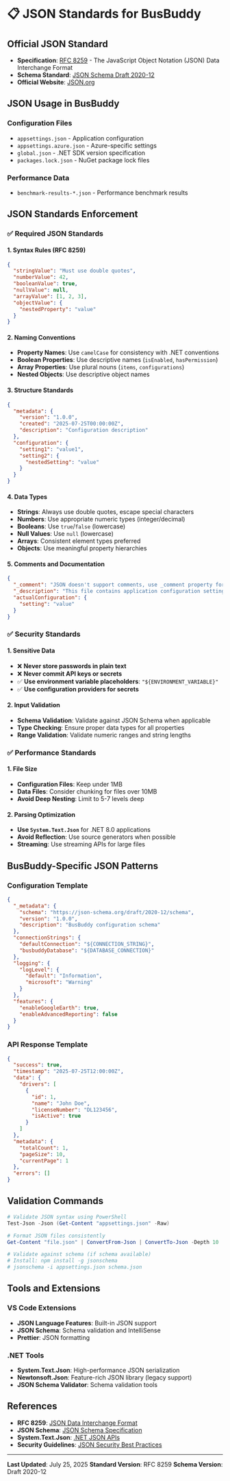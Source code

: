 # 📋 JSON Standards for BusBuddy

## **Official JSON Standard**

- **Specification**: [RFC 8259](https://tools.ietf.org/html/rfc8259) - The JavaScript Object Notation (JSON) Data Interchange Format
- **Schema Standard**: [JSON Schema Draft 2020-12](https://json-schema.org/draft/2020-12/schema)
- **Official Website**: [JSON.org](https://www.json.org/)

## **JSON Usage in BusBuddy**

### **Configuration Files**

- `appsettings.json` - Application configuration
- `appsettings.azure.json` - Azure-specific settings
- `global.json` - .NET SDK version specification
- `packages.lock.json` - NuGet package lock files

### **Performance Data**

- `benchmark-results-*.json` - Performance benchmark results

## **JSON Standards Enforcement**

### ✅ **Required JSON Standards**

#### **1. Syntax Rules (RFC 8259)**

```json
{
  "stringValue": "Must use double quotes",
  "numberValue": 42,
  "booleanValue": true,
  "nullValue": null,
  "arrayValue": [1, 2, 3],
  "objectValue": {
    "nestedProperty": "value"
  }
}
```

#### **2. Naming Conventions**

- **Property Names**: Use `camelCase` for consistency with .NET conventions
- **Boolean Properties**: Use descriptive names (`isEnabled`, `hasPermission`)
- **Array Properties**: Use plural nouns (`items`, `configurations`)
- **Nested Objects**: Use descriptive object names

#### **3. Structure Standards**

```json
{
  "metadata": {
    "version": "1.0.0",
    "created": "2025-07-25T00:00:00Z",
    "description": "Configuration description"
  },
  "configuration": {
    "setting1": "value1",
    "setting2": {
      "nestedSetting": "value"
    }
  }
}
```

#### **4. Data Types**

- **Strings**: Always use double quotes, escape special characters
- **Numbers**: Use appropriate numeric types (integer/decimal)
- **Booleans**: Use `true`/`false` (lowercase)
- **Null Values**: Use `null` (lowercase)
- **Arrays**: Consistent element types preferred
- **Objects**: Use meaningful property hierarchies

#### **5. Comments and Documentation**

```json
{
  "_comment": "JSON doesn't support comments, use _comment property for documentation",
  "_description": "This file contains application configuration settings",
  "actualConfiguration": {
    "setting": "value"
  }
}
```

### ✅ **Security Standards**

#### **1. Sensitive Data**

- ❌ **Never store passwords in plain text**
- ❌ **Never commit API keys or secrets**
- ✅ **Use environment variable placeholders**: `"${ENVIRONMENT_VARIABLE}"`
- ✅ **Use configuration providers for secrets**

#### **2. Input Validation**

- **Schema Validation**: Validate against JSON Schema when applicable
- **Type Checking**: Ensure proper data types for all properties
- **Range Validation**: Validate numeric ranges and string lengths

### ✅ **Performance Standards**

#### **1. File Size**

- **Configuration Files**: Keep under 1MB
- **Data Files**: Consider chunking for files over 10MB
- **Avoid Deep Nesting**: Limit to 5-7 levels deep

#### **2. Parsing Optimization**

- **Use `System.Text.Json`** for .NET 8.0 applications
- **Avoid Reflection**: Use source generators when possible
- **Streaming**: Use streaming APIs for large files

## **BusBuddy-Specific JSON Patterns**

### **Configuration Template**

```json
{
  "_metadata": {
    "schema": "https://json-schema.org/draft/2020-12/schema",
    "version": "1.0.0",
    "description": "BusBuddy configuration schema"
  },
  "connectionStrings": {
    "defaultConnection": "${CONNECTION_STRING}",
    "busbuddyDatabase": "${DATABASE_CONNECTION}"
  },
  "logging": {
    "logLevel": {
      "default": "Information",
      "microsoft": "Warning"
    }
  },
  "features": {
    "enableGoogleEarth": true,
    "enableAdvancedReporting": false
  }
}
```

### **API Response Template**

```json
{
  "success": true,
  "timestamp": "2025-07-25T12:00:00Z",
  "data": {
    "drivers": [
      {
        "id": 1,
        "name": "John Doe",
        "licenseNumber": "DL123456",
        "isActive": true
      }
    ]
  },
  "metadata": {
    "totalCount": 1,
    "pageSize": 10,
    "currentPage": 1
  },
  "errors": []
}
```

## **Validation Commands**

```powershell
# Validate JSON syntax using PowerShell
Test-Json -Json (Get-Content "appsettings.json" -Raw)

# Format JSON files consistently
Get-Content "file.json" | ConvertFrom-Json | ConvertTo-Json -Depth 10 | Set-Content "file.json"

# Validate against schema (if schema available)
# Install: npm install -g jsonschema
# jsonschema -i appsettings.json schema.json
```

## **Tools and Extensions**

### **VS Code Extensions**

- **JSON Language Features**: Built-in JSON support
- **JSON Schema**: Schema validation and IntelliSense
- **Prettier**: JSON formatting

### **.NET Tools**

- **System.Text.Json**: High-performance JSON serialization
- **Newtonsoft.Json**: Feature-rich JSON library (legacy support)
- **JSON Schema Validator**: Schema validation tools

## **References**

- **RFC 8259**: [JSON Data Interchange Format](https://tools.ietf.org/html/rfc8259)
- **JSON Schema**: [JSON Schema Specification](https://json-schema.org/)
- **System.Text.Json**: [.NET JSON APIs](https://learn.microsoft.com/en-us/dotnet/standard/serialization/system-text-json-overview)
- **Security Guidelines**: [JSON Security Best Practices](https://cheatsheetseries.owasp.org/cheatsheets/JSON_Security_Cheat_Sheet.html)

---

**Last Updated**: July 25, 2025
**Standard Version**: RFC 8259
**Schema Version**: Draft 2020-12
